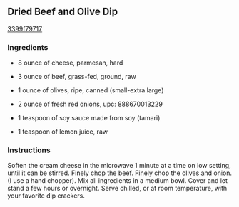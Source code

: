 ## Dried Beef and Olive Dip

[3399f79717](http://www.food.com/recipe/dried-beef-and-olive-dip-260097)

### Ingredients

 - 8 ounce of cheese, parmesan, hard

 - 3 ounce of beef, grass-fed, ground, raw

 - 1 ounce of olives, ripe, canned (small-extra large)

 - 2 ounce of fresh red onions, upc: 888670013229

 - 1 teaspoon of soy sauce made from soy (tamari)

 - 1 teaspoon of lemon juice, raw

### Instructions

Soften the cream cheese in the microwave 1 minute at a time on low setting, until it can be stirred. Finely chop the beef. Finely chop the olives and onion. (I use a hand chopper). Mix all ingredients in a medium bowl. Cover and let stand a few hours or overnight. Serve chilled, or at room temperature, with your favorite dip crackers.